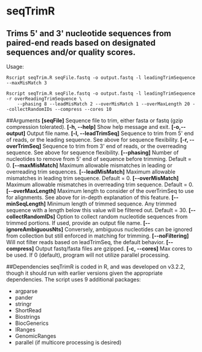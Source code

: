 # seqTrimR
Trims 5' and 3' nucleotide sequences from paired-end reads based on designated sequences and/or quality scores.
--------------------------------------------------------------------------------
Usage:
```
Rscript seqTrim.R seqFile.fastq -o output.fastq -l leadingTrimSequence --maxMisMatch 3

Rscript seqTrim.R seqFile.fastq -o output.fastq -l leadingTrimSequence -r overReadingTrimSequence \
    --phasing 8 --leadMisMatch 2 --overMisMatch 1 --overMaxLength 20 --collectRandomIDs --compress --cores 10
```

##Arguments
**[seqFile]** Sequence file to trim, either fasta or fastq (gzip compression tolerated).
**[-h, --help]** Show help message and exit.
**[-o,--output]** Output file name.
**[-l, --leadTrimSeq]** Sequence to trim from 5' end of reads, or the leading sequence. See above for sequence flexibility.
**[-r, --overTrimSeq]** Sequence to trim from 3' end of reads, or the overreading sequence. See above for sequence flexibility.
**[--phasing]** Number of nucleotides to remove from 5' end of sequence before trimming. Default = 0.
**[--maxMisMatch]** Maximum allowable mismatches in leading or overreading trim sequences.
**[--leadMisMatch]** Maximum allowable mismatches in leading trim sequence. Default = 0.
**[--overMisMatch]** Maximum allowable mismatches in overreading trim sequence. Default = 0.
**[--overMaxLength]** Maximum length to consider of the overTrimSeq to use for alignments. See above for in-depth explanation of this feature.
**[--minSeqLength]** Minimum length of trimmed sequence. Any trimmed sequence with a length below this value will be filtered out. Default = 30.
**[--collectRandomIDs]** Option to collect random nucleotide sequences from trimmed portions. If used, provide an output file name.
**[--ignoreAmbiguousNts]**  Conversely, ambiguous nucleotides can be ignored from collection but still enforced in matching for trimming.
**[--noFiltering]** Will not filter reads based on leadTrimSeq, the default behavior.
**[--compress]** Output fastq/fasta files are gzipped.
**[-c, --cores]** Max cores to be used. If 0 (default), program will not utilize parallel processing.

##Dependencies
seqTrimR is coded in R, and was developed on v3.2.2, though it should run with earlier versions given the appropriate dependencies. The script uses 9 additional packages:
  * argparse
  * pander
  * stringr
  * ShortRead
  * Biostrings
  * BiocGenerics
  * IRanges
  * GenomicRanges
  * parallel (if multicore processing is desired)

